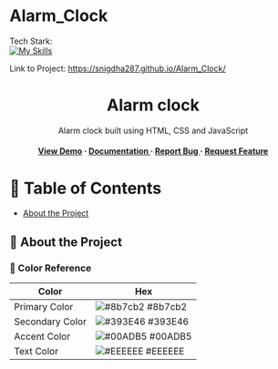 # Alarm_Clock

Tech Stark:
<br/>
[![My Skills](https://skillicons.dev/icons?i=js,html,css,wasm)](https://skillicons.dev)

Link to Project: https://snigdha287.github.io/Alarm_Clock/

<div align='center'>

<h1>Alarm clock</h1>
<p>Alarm clock built using HTML, CSS and JavaScript</p>

<h4> <a href=https://snigdha287.github.io/Alarm_Clock/>View Demo</a> <span> · </span> <a href="https://github.com/snigdha287/Alarm_Clock/blob/master/README.md"> Documentation </a> <span> · </span> <a href="https://github.com/snigdha287/Alarm_Clock/issues"> Report Bug </a> <span> · </span> <a href="https://github.com/snigdha287/Alarm_Clock/issues"> Request Feature </a> </h4>


</div>

# :notebook_with_decorative_cover: Table of Contents

- [About the Project](#star2-about-the-project)


## :star2: About the Project

### :art: Color Reference
| Color | Hex |
| --------------- | ---------------------------------------------------------------- |
| Primary Color | ![#8b7cb2](https://via.placeholder.com/10/8b7cb2?text=+) #8b7cb2 |
| Secondary Color | ![#393E46](https://via.placeholder.com/10/393E46?text=+) #393E46 |
| Accent Color | ![#00ADB5](https://via.placeholder.com/10/00ADB5?text=+) #00ADB5 |
| Text Color | ![#EEEEEE](https://via.placeholder.com/10/EEEEEE?text=+) #EEEEEE |
